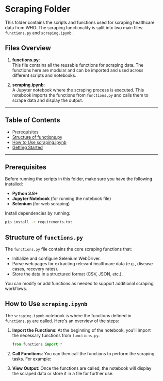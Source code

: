 # Scraping Folder

This folder contains the scripts and functions used for scraping healthcare data from WHO. The scraping functionality is split into two main files: `functions.py` and `scraping.ipynb`.

## Files Overview

1. **functions.py**:  
   This file contains all the reusable functions for scraping data. The functions here are modular and can be imported and used across different scripts and notebooks.

2. **scraping.ipynb**:  
   A Jupyter notebook where the scraping process is executed. This notebook imports the functions from `functions.py` and calls them to scrape data and display the output.

---

## Table of Contents
- [Prerequisites](#prerequisites)
- [Structure of functions.py](#structure-of-functionspy)
- [How to Use scraping.ipynb](#how-to-use-scrapingipynb)
- [Getting Started](#getting-started)

---

## Prerequisites
Before running the scripts in this folder, make sure you have the following installed:

- **Python 3.8+**
- **Jupyter Notebook** (for running the notebook file)
- **Selenium** (for web scraping)

Install dependencies by running:
```bash
pip install -r requirements.txt
```

## Structure of `functions.py`
The `functions.py` file contains the core scraping functions that:
- Initialize and configure Selenium WebDriver.
- Parse web pages for extracting relevant healthcare data (e.g., disease cases, recovery rates).
- Store the data in a structured format (CSV, JSON, etc.).

You can modify or add functions as needed to support additional scraping workflows. 

## How to Use `scraping.ipynb`
The `scraping.ipynb` notebook is where the functions defined in `functions.py` are called. Here's an overview of the steps:

1. **Import the Functions**:
   At the beginning of the notebook, you'll import the necessary functions from `functions.py`:
   ```python
   from functions import *
   ```

2. **Call Functions**:
   You can then call the functions to perform the scraping tasks. For example:

3. **View Output**:
   Once the functions are called, the notebook will display the scraped data or store it in a file for further use.

